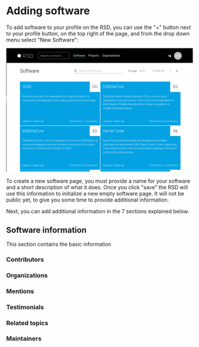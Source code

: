 <!--
SPDX-FileCopyrightText: 2022 Jesús García Gonzalez (Netherlands eScience Center) <j.g.gonzalez@esciencecenter.nl>
SPDX-FileCopyrightText: 2022 Netherlands eScience Center

SPDX-License-Identifier: CC-BY-4.0
-->

# Adding software

To add software to your profile on the RSD, you can use the "+" button next to your profile button, on the top right of the page, and from the drop down menu select "New Software":

![image](new-software.gif)

To create a new software page, you must provide a name for your software and a short description of what it does. Once you click "save" the RSD will use this information to 
initialize a new empty software page. It will not be public yet, to give you some time to provide additional information. 

Next, you can add additional information in the 7 sections explained below. 

## Software information

This section contains the basic information 




### Contributors

### Organizations

### Mentions

### Testimonials

### Related topics

### Maintainers


